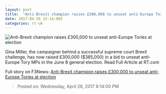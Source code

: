 ```yaml
---
layout: post
title:  "Anti-Brexit champion raises £300,000 to unseat anti-Europe Tories at election"
date: 2017-04-26 15:14:00Z
categories: rt-uk
---
```


![Anti-Brexit champion raises £300,000 to unseat anti-Europe Tories at election](https://cdn.rt.com/files/2017.04/article/5900a5c2c4618807338b45fb.jpg)

Gina Miller, the campaigner behind a successful supreme court Brexit challenge, has now raised £300,000 ($385,000) in a bid to unseat anti-Europe Tory MPs in the June 8 general election. Read Full Article at RT.com


Full story on F3News: [Anti-Brexit champion raises £300,000 to unseat anti-Europe Tories at election](http://www.f3nws.com/n/ADmSmG)

> Posted on: Wednesday, April 26, 2017 8:14:00 PM
